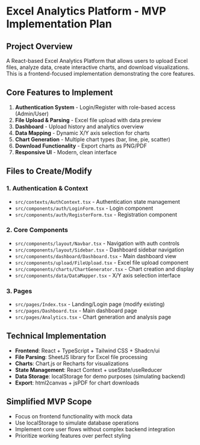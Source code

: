 # Excel Analytics Platform - MVP Implementation Plan

## Project Overview
A React-based Excel Analytics Platform that allows users to upload Excel files, analyze data, create interactive charts, and download visualizations. This is a frontend-focused implementation demonstrating the core features.

## Core Features to Implement
1. **Authentication System** - Login/Register with role-based access (Admin/User)
2. **File Upload & Parsing** - Excel file upload with data preview
3. **Dashboard** - Upload history and analytics overview
4. **Data Mapping** - Dynamic X/Y axis selection for charts
5. **Chart Generation** - Multiple chart types (bar, line, pie, scatter)
6. **Download Functionality** - Export charts as PNG/PDF
7. **Responsive UI** - Modern, clean interface

## Files to Create/Modify

### 1. Authentication & Context
- `src/contexts/AuthContext.tsx` - Authentication state management
- `src/components/auth/LoginForm.tsx` - Login component
- `src/components/auth/RegisterForm.tsx` - Registration component

### 2. Core Components
- `src/components/layout/Navbar.tsx` - Navigation with auth controls
- `src/components/layout/Sidebar.tsx` - Dashboard sidebar navigation
- `src/components/dashboard/Dashboard.tsx` - Main dashboard view
- `src/components/upload/FileUpload.tsx` - Excel file upload component
- `src/components/charts/ChartGenerator.tsx` - Chart creation and display
- `src/components/data/DataMapper.tsx` - X/Y axis selection interface

### 3. Pages
- `src/pages/Index.tsx` - Landing/Login page (modify existing)
- `src/pages/Dashboard.tsx` - Main dashboard page
- `src/pages/Analytics.tsx` - Chart generation and analysis page

## Technical Implementation
- **Frontend**: React + TypeScript + Tailwind CSS + Shadcn/ui
- **File Parsing**: SheetJS library for Excel file processing
- **Charts**: Chart.js or Recharts for visualizations
- **State Management**: React Context + useState/useReducer
- **Data Storage**: localStorage for demo purposes (simulating backend)
- **Export**: html2canvas + jsPDF for chart downloads

## Simplified MVP Scope
- Focus on frontend functionality with mock data
- Use localStorage to simulate database operations
- Implement core user flows without complex backend integration
- Prioritize working features over perfect styling